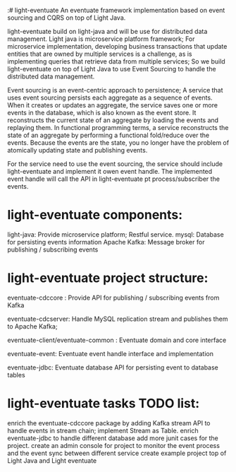 :# light-eventuate
An eventuate framework implementation based on event sourcing and CQRS on top of Light Java. 

light-eventuate build on light-java and will be use for distributed data management. Light java is microservice platform framework; For microservice implementation,  developing business transactions that update entities that are owned by multiple services is a challenge, as is implementing queries that retrieve data from multiple services;
So we build light-eventuate on top of Light Java to use Event Sourcing to handle the distributed data management.

Event sourcing is an event-centric approach to persistence; A service that uses event sourcing persists each aggregate as a sequence of events. When it creates or updates an aggregate, the service saves one or more events in the database, which is also known as the event store. It reconstructs the current state of an aggregate by loading the events and replaying them. In functional programming terms, a service reconstructs the state of an aggregate by performing a functional fold/reduce over the events. Because the events are the state, you no longer have the problem of atomically updating state and publishing events.

For the service need to use the event sourcing, the service should include light-eventuate and implement it owen event handle. The implemented event handle will  call the API in light-eventuate pt process/subscriber the events.


# light-eventuate components:

light-java:    Provide microservice platform; Restful service.
mysql:         Database for persisting events information
Apache Kafka:  Message broker for publishing / subscribing  events


# light-eventuate project structure:

eventuate-cdccore :                    Provide API for publishing / subscribing  events from Kafka

eventuate-cdcserver:                   Handle MySQL replication stream and publishes them to Apache Kafka;

eventuate-client/eventuate-common :    Eventuate domain and core interface

eventuate-event:                       Eventuate event handle interface and implementation

eventuate-jdbc:                        Eventuate database API for persisting event to database tables


# light-eventuate tasks TODO list:

enrich the eventuate-cdccore package by adding Kafka stream API to handle events in stream chain; implement Stream as Table.
enrich eventuate-jdbc to handle different database
add more junit cases for the project.
create an admin console for project to monitor the event process and the event sync between different service
create example project  top of Light Java and Light eventuate




